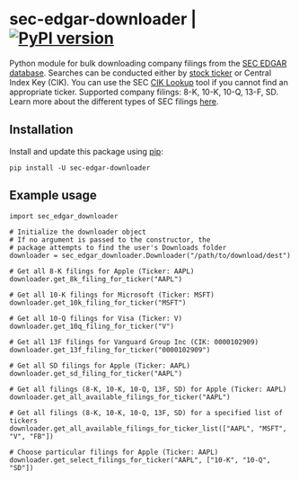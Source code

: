 # sec-edgar-downloader | [![PyPI version](https://badge.fury.io/py/sec-edgar-downloader.svg)](https://badge.fury.io/py/sec-edgar-downloader)

Python module for bulk downloading company filings from the [SEC EDGAR database](https://www.sec.gov/edgar/searchedgar/companysearch.html). Searches can be conducted either by [stock ticker](https://en.wikipedia.org/wiki/Ticker_symbol) or Central Index Key (CIK). You can use the SEC [CIK Lookup](https://www.sec.gov/edgar/searchedgar/cik.htm) tool if you cannot find an appropriate ticker. Supported company filings: 8-K, 10-K, 10-Q, 13-F, SD. Learn more about the different types of SEC filings [here](https://www.investopedia.com/articles/fundamental-analysis/08/sec-forms.asp).

## Installation
Install and update this package using [pip](https://pip.pypa.io/en/stable/quickstart/):

`pip install -U sec-edgar-downloader`

## Example usage

```
import sec_edgar_downloader

# Initialize the downloader object
# If no argument is passed to the constructor, the
# package attempts to find the user's Downloads folder
downloader = sec_edgar_downloader.Downloader("/path/to/download/dest")

# Get all 8-K filings for Apple (Ticker: AAPL)
downloader.get_8k_filing_for_ticker("AAPL")

# Get all 10-K filings for Microsoft (Ticker: MSFT)
downloader.get_10k_filing_for_ticker("MSFT")

# Get all 10-Q filings for Visa (Ticker: V)
downloader.get_10q_filing_for_ticker("V")

# Get all 13F filings for Vanguard Group Inc (CIK: 0000102909)
downloader.get_13f_filing_for_ticker("0000102909")

# Get all SD filings for Apple (Ticker: AAPL)
downloader.get_sd_filing_for_ticker("AAPL")

# Get all filings (8-K, 10-K, 10-Q, 13F, SD) for Apple (Ticker: AAPL)
downloader.get_all_available_filings_for_ticker("AAPL")

# Get all filings (8-K, 10-K, 10-Q, 13F, SD) for a specified list of tickers
downloader.get_all_available_filings_for_ticker_list(["AAPL", "MSFT", "V", "FB"])

# Choose particular filings for Apple (Ticker: AAPL)
downloader.get_select_filings_for_ticker("AAPL", ["10-K", "10-Q", "SD"])
```
